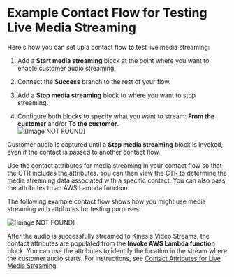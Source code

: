 # Example Contact Flow for Testing Live Media Streaming<a name="use-media-streams-blocks"></a>

Here's how you can set up a contact flow to test live media streaming: 

1. Add a **Start media streaming** block at the point where you want to enable customer audio streaming\.

1. Connect the **Success** branch to the rest of your flow\.

1. Add a **Stop media streaming** block to where you want to stop streaming\. 

1. Configure both blocks to specify what you want to stream: **From the customer** and/or **To the customer**\.  
![\[Image NOT FOUND\]](http://docs.aws.amazon.com/connect/latest/adminguide/images/start-media-streaming.png)

Customer audio is captured until a **Stop media streaming** block is invoked, even if the contact is passed to another contact flow\.

Use the contact attributes for media streaming in your contact flow so that the CTR includes the attributes\. You can then view the CTR to determine the media streaming data associated with a specific contact\. You can also pass the attributes to an AWS Lambda function\.

The following example contact flow shows how you might use media streaming with attributes for testing purposes\. 

![\[Image NOT FOUND\]](http://docs.aws.amazon.com/connect/latest/adminguide/images/media-streaming-flow.png)

After the audio is successfully streamed to Kinesis Video Streams, the contact attributes are populated from the **Invoke AWS Lambda function** block\. You can use the attributes to identify the location in the stream where the customer audio starts\. For instructions, see [Contact Attributes for Live Media Streaming](media-streaming-attributes.md)\.
